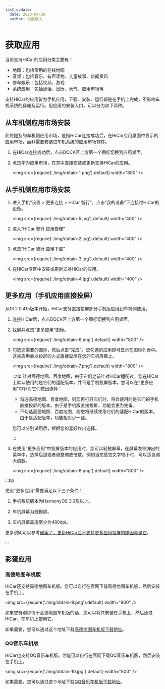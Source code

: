 ```yaml
---
last_update:
  date: 2023-04-28
  author: 油腻樵夫
---
```


# 获取应用

当前支持HiCar的应用分类主要有：
* 地图：包括常用的在线地图
* 音频：包括音乐、有声读物、儿童故事、新闻资讯
* 停车娱乐：包括视频、游戏
* 系统应用：包括通话、日历、天气、应用市场等

支持HiCar的应用皆为手机应用，下载、安装、运行都是在手机上完成，不影响车机系统的存储及运行。但应用的安装入口，可以分为如下两种。

## 从车机侧应用市场安装
此处提及的车机侧应用市场，是指HiCar连接成功后，在HiCar应用桌面中显示的应用市场，而非需要安装进车机系统的应用市场软件。

1. 在HiCar连接成功后，点击DOCK区上方第一个图标切换到应用桌面。

2. 点击华为应用市场，在其中直接安装或更新支持HiCar的应用。

    <img
        src={require('./img/obtain-1.png').default}
        width="800" 
    />

## 从手机侧应用市场安装

1. 进入手机“设置 > 更多连接 > HiCar 智行”，点击“我的设备”下连接过HiCar的设备。

    <img
        src={require('./img/obtain-5.jpg').default}
        width="400" 
    />

2. 进入“HiCar 智行 应用管理”

    <img
        src={require('./img/obtain-2.jpg').default}
        width="400" 
    />

3. 点击“HiCar 智行 应用下载”.

    <img
        src={require('./img/obtain-3.jpg').default}
        width="400" 
    />

4. 在HiCar专区中安装或更新支持HiCar的应用。

    <img
        src={require('./img/obtain-4.jpg').default}
        width="400" 
    />



## 更多应用（手机应用直接投屏）

从13.2.0.415版本开始，HiCar支持直接投屏部分手机版应用到车机侧使用。

1. 连接HiCar后，点击DOCK区上方第一个图标切换到应用桌面。
2. 找到并点击“更多应用”图标。

    <img
        src={require('./img/obtain-6.png').default}
        width="800" 
    />

3. 勾选您需要的图标，然后点击“完成”。您勾选的应用即可显示在图标列表中。这些应用会以投屏的方式直接显示在您的车机屏幕上。

    <img
        src={require('./img/obtain-7.png').default}
        width="800" 
    />

    :::tip
    针对高德地图、百度地图，由于它们之前针对HiCar适配过，您在HiCar上默认使用的是它们的适配版本，并不是手机投屏版本，您可以在“更多应用”中针对它们做出选择：
    * 勾选高德地图、百度地图，则您再打开它们时，将会使用的是它们的手机直接投屏的版本。由于是手机版直接投屏，功能会更为完备。
    * 不勾选高德地图、百度地图，则您将继续使用它们的适配HiCar的版本。由于是适配版本，功能相对少一些。

    您可以分别试用后，根据您的喜好作出选择。

    :::

4. 在使用“更多应用”中投屏版本的应用时，您可以轻触屏幕，在屏幕左侧弹出的菜单中，选择后退或者调整缩放倍数。例如当您感觉文字较小时，可以适当调大倍数。

    <img
        src={require('./img/obtain-8.png').default}
        width="800" 
    />

:::tip

使用"更多应用"需要满足以下三个条件：

1. 手机系统版本为HarmonyOS 3.0及以上。

2. 车机屏幕为触摸屏。

3. 车机屏幕高度至少为480dpi。

更多说明可以参考[破案了，更新HiCar后不支持更多应用投屏的原因竟是它](https://mp.weixin.qq.com/s?__biz=MzU4ODg0MDI4Nw==&mid=2247484158&idx=1&sn=c646152feb79b365145fef4688ced987&chksm=fdd7eececaa067d8e01748c56492276ad528d856c14b4d671d92ffeb9ee0ebbe0d81979757b2&token=1422127125&lang=zh_CN#rd)。

:::


## 彩蛋应用

### 高德地图车机版

HiCar还支持高德地图车机版。您可以自行在官网下载高德地图车机版，然后安装在手机上。


<img
    src={require('./img/obtain-9.png').default}
    width="800" 
/>

如果您特别钟情于高德地图车机版的话，您可以将其安装在手机上，然后通过HiCar，在车机上使用它。

如果需要，您可以通过这个地址下载[高德地图车机版下载地址](https://auto.amap.com/download)。

### QQ音乐车机版

HiCar也支持QQ音乐车机版。你能可以自行在官网下载QQ音乐车机版，然后安装在手机上。


<img
    src={require('./img/obtain-10.jpg').default}
    width="800" 
/>

如果需要，您可以通过这个地址下载[QQ音乐车机版下载地址](https://y.qq.com/download/download.html)。

